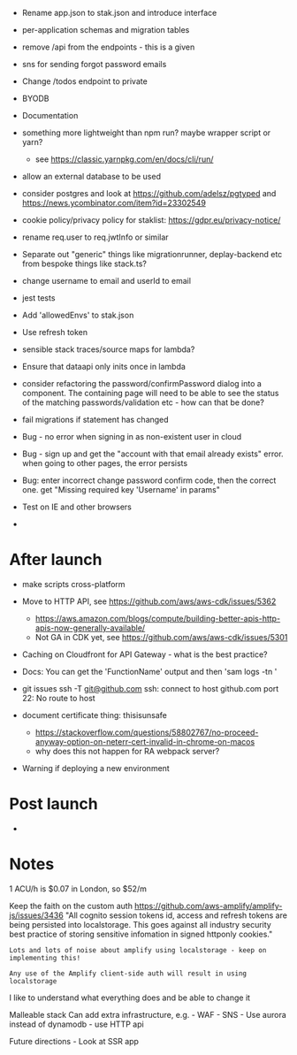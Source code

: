 - Rename app.json to stak.json and introduce interface

- per-application schemas and migration tables
- remove /api from the endpoints - this is a given

- sns for sending forgot password emails
- Change /todos endpoint to private
- BYODB
- Documentation
- something more lightweight than npm run? maybe wrapper script or yarn?
  - see https://classic.yarnpkg.com/en/docs/cli/run/
- allow an external database to be used
- consider postgres and look at https://github.com/adelsz/pgtyped and https://news.ycombinator.com/item?id=23302549
- cookie policy/privacy policy for staklist: https://gdpr.eu/privacy-notice/
- rename req.user to req.jwtInfo or similar
- Separate out "generic" things like migrationrunner, deplay-backend etc from bespoke things like stack.ts?
- change username to email and userId to email
- jest tests
- Add 'allowedEnvs' to stak.json
- Use refresh token
- sensible stack traces/source maps for lambda?
- Ensure that dataapi only inits once in lambda
- consider refactoring the password/confirmPassword dialog into a component. The containing page will need to be able to see the status of the matching passwords/validation etc - how can that be done?
- fail migrations if statement has changed
- Bug - no error when signing in as non-existent user in cloud
- Bug - sign up and get the "account with that email already exists" error. when going to other pages, the error persists
- Bug: enter incorrect change password confirm code, then the correct one. get "Missing required key 'Username' in params"
- Test on IE and other browsers




- 
# After launch

- make scripts cross-platform
- Move to HTTP API, see https://github.com/aws/aws-cdk/issues/5362
  - https://aws.amazon.com/blogs/compute/building-better-apis-http-apis-now-generally-available/
  - Not GA in CDK yet, see https://github.com/aws/aws-cdk/issues/5301
- Caching on Cloudfront for API Gateway - what is the best practice?
- Docs: You can get the 'FunctionName' output and then 'sam logs -tn <FunctionName>'
- git issues
    ssh -T git@github.com
    ssh: connect to host github.com port 22: No route to host

- document certificate thing: thisisunsafe
  - https://stackoverflow.com/questions/58802767/no-proceed-anyway-option-on-neterr-cert-invalid-in-chrome-on-macos
  - why does this not happen for RA webpack server?


- Warning if deploying a new environment

# Post launch

- 

# Notes

1 ACU/h is $0.07 in London, so $52/m

Keep the faith on the custom auth
    https://github.com/aws-amplify/amplify-js/issues/3436
        "All cognito session tokens id, access and refresh tokens are being persisted into localstorage. This goes against all industry security best practice of storing sensitive infomation in signed httponly cookies."

    Lots and lots of noise about amplify using localstorage - keep on implementing this!

    Any use of the Amplify client-side auth will result in using localstorage



I like to understand what everything does and be able to change it

Malleable stack
    Can add extra infrastructure, e.g.
        - WAF
        - SNS
        - Use aurora instead of dynamodb
        - use HTTP api

Future directions
    - Look at SSR app